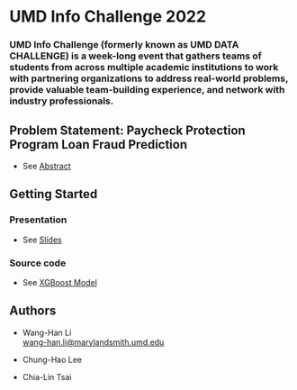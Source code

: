 # UMD Info Challenge 2022
### UMD Info Challenge (formerly known as UMD DATA CHALLENGE) is a week-long event that gathers teams of students from across multiple academic institutions to work with partnering organizations to address real-world problems, provide valuable team-building experience, and network with industry professionals.

## Problem Statement: Paycheck Protection Program Loan Fraud Prediction

* See [Abstract](https://github.com/whl0217/UMD_Info_Challenge_2022/blob/main/IC22004_Predicting%20Removed%20Loan%20-%20Abstract.pdf)

## Getting Started

### Presentation

* See [Slides](https://github.com/whl0217/UMD_Info_Challenge_2022/blob/main/ProblemStatement_PPP.pdf)

### Source code

* See [XGBoost Model](https://github.com/whl0217/UMD_Info_Challenge_2022/blob/main/IC22004_Predicting%20Removed%20Loan.ipynb)

## Authors

* Wang-Han Li <br>
wang-han.li@marylandsmith.umd.edu
 
* Chung-Hao Lee <br>

* Chia-Lin Tsai<br>
